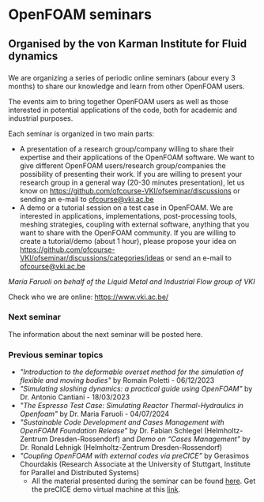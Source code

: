 # OpenFOAM seminars

###

## Organised by the von Karman Institute for Fluid dynamics

###

We are organizing a series of periodic online seminars (abour every 3 months) to share our knowledge and learn from other OpenFOAM users.

The events aim to bring together OpenFOAM users as well as those interested in potential applications of the code, both for academic and industrial purposes. 

Each seminar is organized in two main parts:
- A presentation of a research group/company willing to share their expertise and their applications of the OpenFOAM software. 
We want to give different OpenFOAM users/research group/companies the possibility of presenting their work.
If you are willing to present your research group in a general way (20-30 minutes presentation), let us know on https://github.com/ofcourse-VKI/ofseminar/discussions or sending an e-mail to ofcourse@vki.ac.be
- A demo or a tutorial session on a test case in OpenFOAM. 
We are interested in applications, implementations, post-processing tools, meshing strategies, coupling with external software, anything that you want to share with the OpenFOAM community. If you are willing to create a tutorial/demo (about 1 hour), please propose your idea on https://github.com/ofcourse-VKI/ofseminar/discussions/categories/ideas or send an e-mail to ofcourse@vki.ac.be

_Maria Faruoli on behalf of the Liquid Metal and Industrial Flow group of VKI_

Check who we are online: https://www.vki.ac.be/
### Next seminar
The information about the next seminar will be posted here.

### Previous seminar topics
- _"Introduction to the deformable overset method for the simulation of flexible and moving bodies"_ by Romain Poletti - 06/12/2023
- _"Simulating sloshing dynamics: a practical guide using OpenFOAM"_ by Dr. Antonio Cantiani - 18/03/2023
- _"The Espresso Test Case: Simulating Reactor Thermal-Hydraulics in Openfoam"_ by Dr. Maria Faruoli - 04/07/2024
- _"Sustainable Code Development and Cases Management with OpenFOAM Foundation Release”_ by Dr. Fabian Schlegel (Helmholtz-Zentrum Dresden-Rossendorf) and _Demo on  “Cases Management”_ by Dr. Ronald Lehnigk (Helmholtz-Zentrum Dresden-Rossendorf)
- _"Coupling OpenFOAM with external codes via preCICE”_ by Gerasimos Chourdakis (Research Associate at the University of Stuttgart, Institute for Parallel and Distributed Systems)
  - All the material presented during the seminar can be found [here](https://github.com/MakisH/vki-training). Get the preCICE demo virtual machine at this [link](https://precice.org/installation-vm.html).
 




